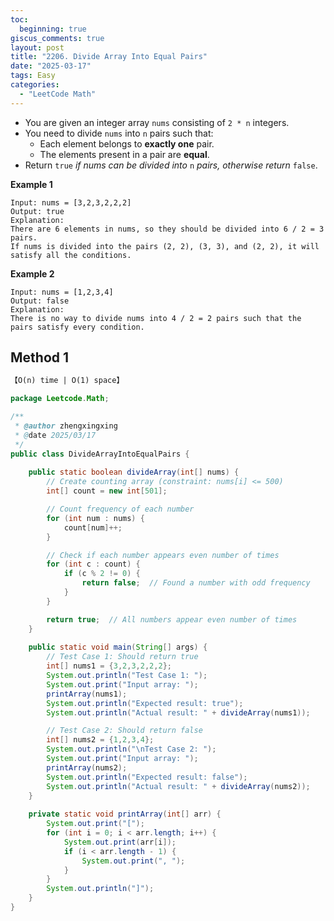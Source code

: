 ```yaml
---
toc:
  beginning: true
giscus_comments: true
layout: post
title: "2206. Divide Array Into Equal Pairs"
date: "2025-03-17"
tags: Easy
categories:
  - "LeetCode Math"
---
```



- You are given an integer array `nums` consisting of `2 * n` integers.
- You need to divide `nums` into `n` pairs such that:
  - Each element belongs to **exactly one** pair.
  - The elements present in a pair are **equal**.
- Return `true` *if nums can be divided into* `n` *pairs, otherwise return* `false`.

**Example 1**

```
Input: nums = [3,2,3,2,2,2]
Output: true
Explanation: 
There are 6 elements in nums, so they should be divided into 6 / 2 = 3 pairs.
If nums is divided into the pairs (2, 2), (3, 3), and (2, 2), it will satisfy all the conditions.
```

**Example 2**

```
Input: nums = [1,2,3,4]
Output: false
Explanation: 
There is no way to divide nums into 4 / 2 = 2 pairs such that the pairs satisfy every condition.
```

## Method 1

```tex
【O(n) time | O(1) space】
```

```java
package Leetcode.Math;

/**
 * @author zhengxingxing
 * @date 2025/03/17
 */
public class DivideArrayIntoEqualPairs {
    
    public static boolean divideArray(int[] nums) {
        // Create counting array (constraint: nums[i] <= 500)
        int[] count = new int[501];

        // Count frequency of each number
        for (int num : nums) {
            count[num]++;
        }

        // Check if each number appears even number of times
        for (int c : count) {
            if (c % 2 != 0) {
                return false;  // Found a number with odd frequency
            }
        }

        return true;  // All numbers appear even number of times
    }
    
    public static void main(String[] args) {
        // Test Case 1: Should return true
        int[] nums1 = {3,2,3,2,2,2};
        System.out.println("Test Case 1: ");
        System.out.print("Input array: ");
        printArray(nums1);
        System.out.println("Expected result: true");
        System.out.println("Actual result: " + divideArray(nums1));

        // Test Case 2: Should return false
        int[] nums2 = {1,2,3,4};
        System.out.println("\nTest Case 2: ");
        System.out.print("Input array: ");
        printArray(nums2);
        System.out.println("Expected result: false");
        System.out.println("Actual result: " + divideArray(nums2));
    }
    
    private static void printArray(int[] arr) {
        System.out.print("[");
        for (int i = 0; i < arr.length; i++) {
            System.out.print(arr[i]);
            if (i < arr.length - 1) {
                System.out.print(", ");
            }
        }
        System.out.println("]");
    }
}

```






